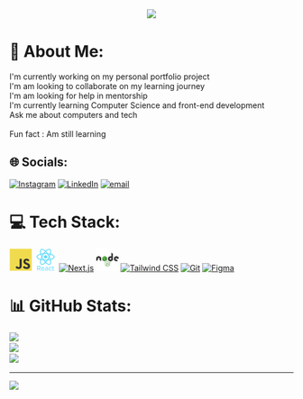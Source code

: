 <div align="center">
  <img height="150" src="https://media.giphy.com/media/M9gbBd9nbDrOTu1Mqx/giphy.gif"  />
</div>

# 💫 About Me:
I'm currently working on my personal portfolio project<br>I'm am looking to collaborate on my learning journey<br>I'm am looking for help in mentorship<br>I'm currently learning Computer Science and front-end development<br>Ask me about computers and tech<br><br>Fun fact : Am still learning 


## 🌐 Socials:
[![Instagram](https://img.shields.io/badge/Instagram-%23E4405F.svg?logo=Instagram&logoColor=white)](https://instagram.com/mr_shooting_starr) [![LinkedIn](https://img.shields.io/badge/LinkedIn-%230077B5.svg?logo=linkedin&logoColor=white)](https://linkedin.com/in/mohammedkedir) [![email](https://img.shields.io/badge/Email-D14836?logo=gmail&logoColor=white)](mailto:mohammed.kedir@kibur.edu.et) 

# 💻 Tech Stack:
<p align="left">
  <a href="https://developer.mozilla.org/en-US/docs/Web/JavaScript" target="_blank"><img src="https://raw.githubusercontent.com/devicons/devicon/master/icons/javascript/javascript-original.svg" alt="JavaScript" width="40" height="40"/></a>
  <a href="https://reactjs.org/" target="_blank"><img src="https://raw.githubusercontent.com/devicons/devicon/master/icons/react/react-original-wordmark.svg" alt="React" width="40" height="40"/></a>
  <a href="https://nextjs.org/" target="_blank"><img src="https://cdn.worldvectorlogo.com/logos/nextjs-2.svg" alt="Next.js" width="40" height="40"/></a>
  <a href="https://nodejs.org/" target="_blank"><img src="https://raw.githubusercontent.com/devicons/devicon/master/icons/nodejs/nodejs-original-wordmark.svg" alt="Node.js" width="40" height="40"/></a>
  <a href="https://tailwindcss.com/" target="_blank"><img src="https://www.vectorlogo.zone/logos/tailwindcss/tailwindcss-icon.svg" alt="Tailwind CSS" width="40" height="40"/></a>
  <a href="https://git-scm.com/" target="_blank"><img src="https://www.vectorlogo.zone/logos/git-scm/git-scm-icon.svg" alt="Git" width="40" height="40"/></a>
  <a href="https://www.figma.com/" target="_blank"><img src="https://www.vectorlogo.zone/logos/figma/figma-icon.svg" alt="Figma" width="40" height="40"/></a>
</p>

# 📊 GitHub Stats:
![](https://github-readme-stats.vercel.app/api?username=Mamme-kedir&theme=shadow_blue&hide_border=true&include_all_commits=true&count_private=true)<br/>
![](https://nirzak-streak-stats.vercel.app/?user=Mamme-kedir&theme=shadow_blue&hide_border=true)<br/>
![](https://github-readme-stats.vercel.app/api/top-langs/?username=Mamme-kedir&theme=shadow_blue&hide_border=true&include_all_commits=true&count_private=true&layout=compact)

---
[![](https://visitcount.itsvg.in/api?id=Mamme-kedir&icon=0&color=0)](https://visitcount.itsvg.in)

<!-- Proudly created with GPRM ( https://gprm.itsvg.in ) -->
